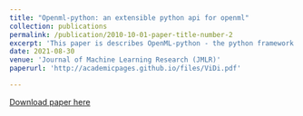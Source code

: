 ```yaml
---
title: "Openml-python: an extensible python api for openml"
collection: publications
permalink: /publication/2010-10-01-paper-title-number-2
excerpt: 'This paper is describes OpenML-python - the python framework for OpenML.'
date: 2021-08-30
venue: 'Journal of Machine Learning Research (JMLR)'
paperurl: 'http://academicpages.github.io/files/ViDi.pdf'

---
```



[Download paper here](http://academicpages.github.io/files/ViDi.pdf)







<!-- Recommended citation: Your Name, You. (2010). "Paper Title Number 2." <i>Journal 1</i>. 1(2). -->
